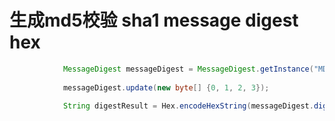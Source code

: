 # 生成md5校验 sha1 message digest hex

```java
			MessageDigest messageDigest = MessageDigest.getInstance("MD5");
			
			messageDigest.update(new byte[] {0, 1, 2, 3});
            
			String digestResult = Hex.encodeHexString(messageDigest.digest());
```